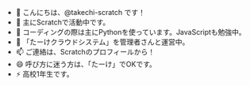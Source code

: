 - 👋 こんにちは、@takechi-scratch です！
- 👀 主にScratchで活動中です。
- 🌱 コーディングの際は主にPythonを使っています。JavaScriptも勉強中。
- 💞️ 「たーけクラウドシステム」を管理者さんと運営中。
- 📫 ご連絡は、Scratchのプロフィールから！
- 😄 呼び方に迷う方は、「たーけ」でOKです。
- ⚡ 高校1年生です。

<!---
takechi-scratch/takechi-scratch is a ✨ special ✨ repository because its `README.md` (this file) appears on your GitHub profile.
You can click the Preview link to take a look at your changes.
--->
